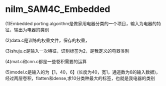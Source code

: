 # nilm_SAM4C_Embedded
(1)Embedded porting algorithm是做家用电器分类的一个项目，输入为电器的特征，输出为电器的类别

(2)data.c是训练的权重文件，保存的权重，

(3)shuju.c是输入一次特征，识别标签为2，是我定义的电器类别

(4)mat.c和cnn.c都是一些卷积需要的运算

(5)model.c是输入的为【1，40，6】(长度为40，宽1，通道数为6的输入数据)，经过两层卷积，flatten和dense,求10分类种最大的标签，也就是我电器的类别

